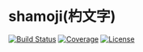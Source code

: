 shamoji(杓文字)
=======

[![Build Status](http://img.shields.io/travis/dogenzaka/shamoji.svg?style=flat)](https://travis-ci.org/dogenzaka/shamoji)
[![Coverage](http://img.shields.io/codecov/c/github/dogenzaka/shamoji.svg?style=flat)](https://codecov.io/github/dogenzaka/shamoji)
[![License](http://img.shields.io/badge/license-MIT-red.svg?style=flat)](https://github.com/dogenzaka/gin-tools/blob/master/LICENSE)
